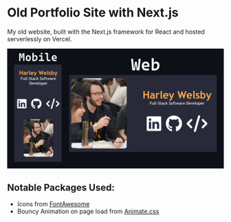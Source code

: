 # Old Portfolio Site with Next.js

My old website, built with the Next.js framework for React and hosted serverlessly on Vercel.

![Demo](public/websiteDemo.png "WebsiteDemo")

## Notable Packages Used:

- Icons from <a href="https://fontawesome.com/">FontAwesome</a>
- Bouncy Animation on page load from <a href="https://animate.style/">Animate.css</a>
